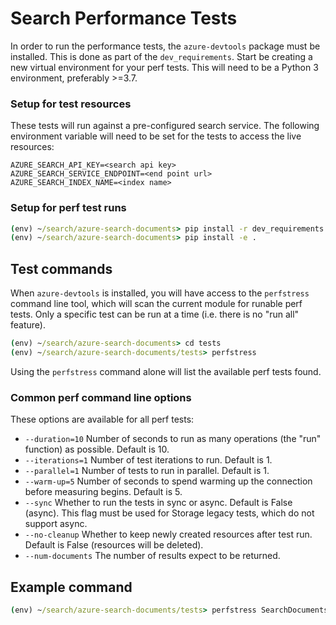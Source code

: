 # Search Performance Tests

In order to run the performance tests, the `azure-devtools` package must be installed. This is done as part of the `dev_requirements`.
Start be creating a new virtual environment for your perf tests. This will need to be a Python 3 environment, preferably >=3.7.

### Setup for test resources

These tests will run against a pre-configured search service. The following environment variable will need to be set for the tests to access the live resources:
```
AZURE_SEARCH_API_KEY=<search api key>
AZURE_SEARCH_SERVICE_ENDPOINT=<end point url>
AZURE_SEARCH_INDEX_NAME=<index name>
```

### Setup for perf test runs

```cmd
(env) ~/search/azure-search-documents> pip install -r dev_requirements.txt
(env) ~/search/azure-search-documents> pip install -e .
```

## Test commands

When `azure-devtools` is installed, you will have access to the `perfstress` command line tool, which will scan the current module for runable perf tests. Only a specific test can be run at a time (i.e. there is no "run all" feature).

```cmd
(env) ~/search/azure-search-documents> cd tests
(env) ~/search/azure-search-documents/tests> perfstress
```
Using the `perfstress` command alone will list the available perf tests found. 

### Common perf command line options
These options are available for all perf tests:
- `--duration=10` Number of seconds to run as many operations (the "run" function) as possible. Default is 10.
- `--iterations=1` Number of test iterations to run. Default is 1.
- `--parallel=1` Number of tests to run in parallel. Default is 1.
- `--warm-up=5` Number of seconds to spend warming up the connection before measuring begins. Default is 5.
- `--sync` Whether to run the tests in sync or async. Default is False (async). This flag must be used for Storage legacy tests, which do not support async.
- `--no-cleanup` Whether to keep newly created resources after test run. Default is False (resources will be deleted).
- `--num-documents` The number of results expect to be returned.

## Example command
```cmd
(env) ~/search/azure-search-documents/tests> perfstress SearchDocumentsTest
```
